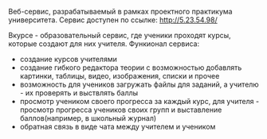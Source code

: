 Веб-сервис, разрабатываемый в рамках проектного практикума университета. Сервис доступен по ссылке: http://5.23.54.98/

Вкурсе - образовательный сервис, где ученики проходят курсы, которые создают для них учителя. Функионал сервиса:
  - создание курсов учителями
  - создание гибкого редактора теории с возможностью добавлять картинки, таблицы, видео, изображения, списки и прочее
  - возможность для учеников загружать файлы для заданий, а учителю - их проверять и выствлять баллы
  - просмотр учеником своего прогресса за каждый курс, для учителя - просмотр прогресса учеников своих групп и выставление баллов(например, в школьный журнал)
  - обратная связь в виде чата между учителем и учеником
